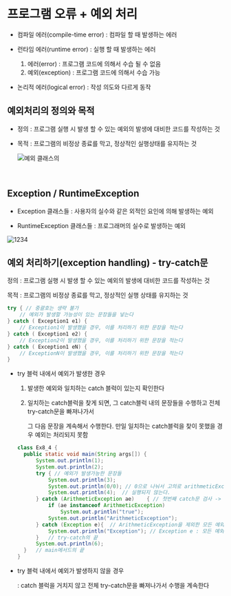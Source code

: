 # 프로그램 오류 + 예외 처리

- 컴파일 에러(compile-time error) :  컴파일 할 때 발생하는 에러

- 런타임 에러(runtime error) :  실행 할 때 발생하는 에러

  1.  에러(error) :  프로그램 코드에 의해서 수습 될 수 없음
  2. 예외(exception) : 프로그램 코드에 의해서 수습 가능

- 논리적 에러(logical error) :  작성 의도와 다르게 동작

  

## 예외처리의 정의와 목적

-  정의 : 프로그램 실행 시 발생 할 수 있는 예외의 발생에 대비한 코드를 작성하는 것

- 목적 : 프로그램의 비정상 종료를 막고, 정상적인 실행상태를 유지하는 것

  ![예외 클래스의](https://user-images.githubusercontent.com/86362202/132617588-eb5aeb38-850c-485b-b2f5-e77f5bad7160.png)

  ​	

## Exception / RuntimeException

-  Exception 클래스들 : 사용자의 실수와 같은 외적인 요인에 의해 발생하는 예외

-  RuntimeException 클래스들 : 프로그래머의 실수로 발생하는 예외

  

![1234](https://user-images.githubusercontent.com/86362202/132617989-6c52e959-5de5-4b80-81ec-4d2899babce8.png)

## 예외 처리하기(exception handling) - try-catch문

정의 : 프로그램 실행 시 발생 할 수 있는 예외의 발생에 대비한 코드를 작성하는 것

목적 : 프로그램의 비정상 종료를 막고, 정상적인 실행 상태를 유지하는 것

```java
try { // 중괄호는 생략 불가
	// 예외가 발생할 가능성이 있는 문장들을 넣는다
} catch ( Exception1 e1) {
    // Exception1이 발생했을 경우, 이를 처리하기 위한 문장을 적는다
} catch ( Exception1 e2) {
    // Exception2이 발생했을 경우, 이를 처리하기 위한 문장을 적는다
} catch ( Exception1 eN) {
    // ExceptionN이 발생했을 경우, 이를 처리하기 위한 문장을 적는다
}
```

- try 블럭 내에서 예외가 발생한 경우

  1.  발생한 예외와 일치하는 catch 블럭이 있는지 확인한다

  2. 일치하는 catch블럭을 찾게 되면, 그 catch블럭 내의 문장들을 수행하고 전체 try-catch문을 빠져나가서

     그 다음 문장을 계속해서 수행한다. 만일 일치하는 catch블럭을 찾이 못했을 경우 예외는 처리되지 못함

  ```java
  class Ex8_4 {
  	public static void main(String args[]) {
  		System.out.println(1);			
  		System.out.println(2);
  		try { // 예외가 발생가능한 문장들 
  			System.out.println(3);
  			System.out.println(0/0); // 0으로 나눠서 고의로 arithmeticException 발생
  			System.out.println(4); 	// 실행되지 않는다.
  		} catch (ArithmeticException ae)	{ // 첫번째 catch문 검사 -> 일치 -> 실행
  			if (ae instanceof ArithmeticException) 
  				System.out.println("true");	
  			System.out.println("ArithmeticException");
  		} catch (Exception e){  // ArithmeticException을 제외한 모든 예외가 처리된다
  			System.out.println("Exception"); // Exception e : 모든 예외의 최고 조상
  		}	// try-catch의 끝
  		System.out.println(6);
  	}	// main메서드의 끝
  }
  ```

  

- try 블럭 내에서 예외가 발생하지 않을 경우

  : catch 블럭을 거치지 않고 전체 try-catch문을 빠져나가서 수행을 계속한다

